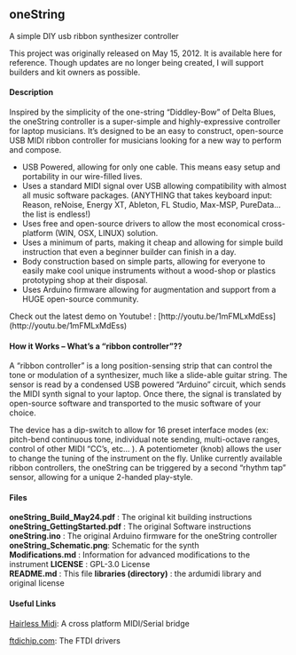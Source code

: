 ## oneString

A simple DIY usb ribbon synthesizer controller

This project was originally released on May 15, 2012. It is available here for reference. Though updates are no longer being created, I will support builders and kit owners as possible.

#### Description
Inspired by the simplicity of the one-string “Diddley-Bow” of Delta Blues, the oneString controller is a super-simple and highly-expressive controller for laptop musicians. It’s designed to be an easy to construct, open-source USB MIDI ribbon controller for musicians looking for a new way to perform and compose.

<ul>
<li class="level1"><div class="li">USB Powered, allowing for only one cable. This means easy setup and portability in our wire-filled lives.</div>
</li>
<li class="level1"><div class="li">Uses a standard MIDI signal over USB allowing compatibility with almost all music software packages. (ANYTHING that takes keyboard input: Reason, reNoise, Energy XT, Ableton, FL Studio, Max-MSP, PureData… the list is endless!)</div>
</li>
<li class="level1"><div class="li">Uses free and open-source drivers to allow the most economical cross-platform (WIN, OSX, LINUX) solution.</div>
</li>
<li class="level1"><div class="li">Uses a minimum of parts, making it cheap and allowing for simple build instruction that even a beginner builder can finish in a day.</div>
</li>
<li class="level1"><div class="li">Body construction based on simple parts, allowing for everyone to easily make cool unique instruments without a wood-shop or plastics prototyping shop at their disposal.</div>
</li>
<li class="level1"><div class="li">Uses Arduino firmware allowing for augmentation and support from a HUGE open-source community.</div>
</li>
</ul>
Check out the latest demo on Youtube! : [http://youtu.be/1mFMLxMdEss](http://youtu.be/1mFMLxMdEss)

#### How it Works – What’s a “ribbon controller”??

A “ribbon controller” is a long position-sensing strip that can control the tone or modulation of a synthesizer, much like a slide-able guitar string. The sensor is read by a condensed USB powered “Arduino” circuit, which sends the MIDI synth signal to your laptop. Once there, the signal is translated by open-source software and transported to the music software of your choice.

The device has a dip-switch to allow for 16 preset interface modes (ex: pitch-bend continuous tone, individual note sending, multi-octave ranges, control of other MIDI “CC’s, etc… ). A potentiometer (knob) allows the user to change the tuning of the instrument on the fly. Unlike currently available ribbon controllers, the oneString can be triggered by a second “rhythm tap” sensor, allowing for a unique 2-handed play-style.


#### Files

**oneString_Build_May24.pdf** : The original kit building instructions  
**oneString_GettingStarted.pdf** : The original Software instructions  
**oneString.ino** : The original Arduino firmware for the oneString controller  
**oneString_Schematic.png**: Schematic for the synth  
**Modifications.md** : Information for advanced modifications to the instrument
**LICENSE** : GPL-3.0 License  
**README.md** : This file
**libraries (directory)** : the ardumidi library and original license

#### Useful Links
[Hairless Midi](https://github.com/projectgus/hairless-midiserial): A cross platform MIDI/Serial bridge

[ftdichip.com](https://www.ftdichip.com/Drivers/VCP.htm): The FTDI drivers
